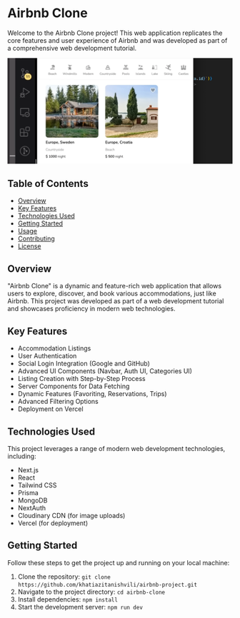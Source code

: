 
# Airbnb Clone

Welcome to the Airbnb Clone project! This web application replicates the core features and user experience of Airbnb and was developed as part of a comprehensive web development tutorial.



![Screenshot](/public/sc.png)

## Table of Contents
- [Overview](#overview)
- [Key Features](#key-features)
- [Technologies Used](#technologies-used)
- [Getting Started](#getting-started)
- [Usage](#usage)
- [Contributing](#contributing)
- [License](#license)

## Overview

"Airbnb Clone" is a dynamic and feature-rich web application that allows users to explore, discover, and book various accommodations, just like Airbnb. This project was developed as part of a web development tutorial and showcases proficiency in modern web technologies.

## Key Features

- Accommodation Listings
- User Authentication
- Social Login Integration (Google and GitHub)
- Advanced UI Components (Navbar, Auth UI, Categories UI)
- Listing Creation with Step-by-Step Process
- Server Components for Data Fetching
- Dynamic Features (Favoriting, Reservations, Trips)
- Advanced Filtering Options
- Deployment on Vercel

## Technologies Used

This project leverages a range of modern web development technologies, including:
- Next.js
- React
- Tailwind CSS
- Prisma
- MongoDB
- NextAuth
- Cloudinary CDN (for image uploads)
- Vercel (for deployment)

## Getting Started

Follow these steps to get the project up and running on your local machine:

1. Clone the repository: `git clone https://github.com/khatiazitanishvili/airbnb-project.git`  
2. Navigate to the project directory: `cd airbnb-clone`
3. Install dependencies: `npm install`
4. Start the development server: `npm run dev`



